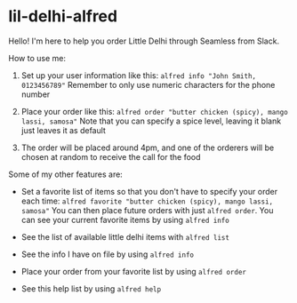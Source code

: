 # lil-delhi-alfred

Hello! I'm here to help you order Little Delhi through Seamless from Slack.

How to use me:
 1. Set up your user information like this:
```alfred info "John Smith, 0123456789"```
Remember to only use numeric characters for the phone number

 2. Place your order like this:
```alfred order "butter chicken (spicy), mango lassi, samosa"```
Note that you can specify a spice level, leaving it blank just leaves it as default

 3. The order will be placed around 4pm, and one of the orderers will be chosen at random to receive the call for the food

Some of my other features are:
- Set a favorite list of items so that you don't have to specify your order each time:
```alfred favorite "butter chicken (spicy), mango lassi, samosa"```
You can then place future orders with just `alfred order`. You can see your current favorite items by using `alfred info`

- See the list of available little delhi items with `alfred list`

- See the info I have on file by using `alfred info`

- Place your order from your favorite list by using `alfred order`

- See this help list by using `alfred help`
